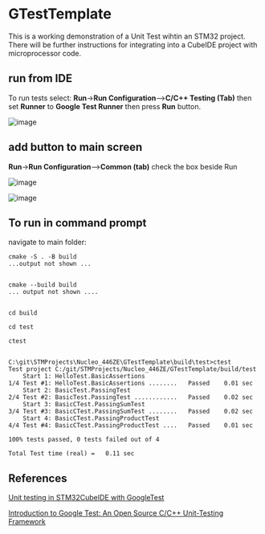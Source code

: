 # GTestTemplate # 

This is a working demonstration of a Unit Test wihtin an STM32 project. There will be further instructions for integrating into a CubeIDE project with microprocessor code. 


## run from IDE # 

To run tests select: **Run**->**Run Configuration**-->**C/C++ Testing (Tab)** then set **Runner** to **Google Test Runner** then press **Run** button.


![image](https://github.com/AndrewKorell/GTestTemplate/assets/15695837/5702e9cd-1aab-47ab-a004-e60f9b793442)


## add button to main screen ##

**Run**->**Run Configuration**-->**Common (tab)** check the box beside Run 

![image](https://github.com/AndrewKorell/GTestTemplate/assets/15695837/ea2e4ac9-30b4-43af-a4ac-1f357cdba942)

![image](https://github.com/AndrewKorell/GTestTemplate/assets/15695837/4b701abe-d2df-41fc-a830-424d83fb114b)





## To run in command prompt ##

navigate to main folder:

	cmake -S . -B build
	...output not shown ...
	
	
	cmake --build build 
	... output not shown ....

	
	cd build

	cd test

	ctest 


	C:\git\STMProjects\Nucleo_446ZE\GTestTemplate\build\test>ctest
	Test project C:/git/STMProjects/Nucleo_446ZE/GTestTemplate/build/test
	    Start 1: HelloTest.BasicAssertions
	1/4 Test #1: HelloTest.BasicAssertions ........   Passed    0.01 sec
	    Start 2: BasicTest.PassingTest
	2/4 Test #2: BasicTest.PassingTest ............   Passed    0.02 sec
	    Start 3: BasicCTest.PassingSumTest
	3/4 Test #3: BasicCTest.PassingSumTest ........   Passed    0.02 sec
	    Start 4: BasicCTest.PassingProductTest
	4/4 Test #4: BasicCTest.PassingProductTest ....   Passed    0.01 sec
	
	100% tests passed, 0 tests failed out of 4
	
	Total Test time (real) =   0.11 sec



## References ##

[Unit testing in STM32CubeIDE with GoogleTest](https://kleinembedded.com/unit-testing-in-stm32cubeide-with-googletest/)

[Introduction to Google Test: An Open Source C/C++ Unit-Testing Framework](https://betterprogramming.pub/introduction-to-google-test-an-open-source-c-c-unit-testing-framework-ec517f4a22d2)
